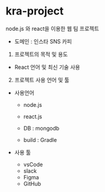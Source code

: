 # kra-project

node.js 와 react을 이용한 웹 팀 프로젝트

 - 도메인 : 인스타 SNS 카피


1. 프로젝트의 목적 및 용도
 - React 언어 및 최신 기술 사용

2. 프로젝트 사용 언어 및 툴
 - 사용언어
    - node.js
    - react.js
    
    - DB : mongodb
    - build : Gradle

  - 사용 툴
    - vsCode
    - slack
    - Figma
    - GitHub


